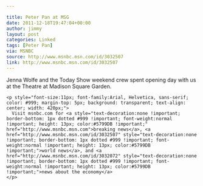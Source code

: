 ```yaml
---

title: Peter Pan at MSG
date: 2011-12-18T19:47:04+00:00
author: jimmy
layout: post
categories: Linked
tags: [Peter Pan]
via: MSNBC
source: http://www.msnbc.msn.com/id/3032507
link: http://www.msnbc.msn.com/id/3032507
---
```


  Jenna Wolfe and the Today Show weekend crew spent opening day with us at the Theatre at Madison Square Garden.
  
    <p style="font-size:11px; font-family:Arial, Helvetica, sans-serif; color: #999; margin-top: 5px; background: transparent; text-align: center; width: 420px;">
      Visit msnbc.com for <a style="text-decoration:none !important; border-bottom: 1px dotted #999 !important; font-weight:normal !important; height: 13px; color:#5799DB !important;" href="http://www.msnbc.msn.com">breaking news</a>, <a href="http://www.msnbc.msn.com/id/3032507" style="text-decoration:none !important; border-bottom: 1px dotted #999 !important; font-weight:normal !important; height: 13px; color:#5799DB !important;">world news</a>, and <a href="http://www.msnbc.msn.com/id/3032072" style="text-decoration:none !important; border-bottom: 1px dotted #999 !important; font-weight:normal !important; height: 13px; color:#5799DB !important;">news about the economy</a>
    </p>